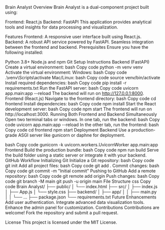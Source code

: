Brain Analyst
Overview
Brain Analyst is a dual-component project built using:

Frontend: React.js
Backend: FastAPI
This application provides analytical tools and insights for data processing and visualization.

Features
Frontend: A responsive user interface built using React.js.
Backend: A robust API service powered by FastAPI.
Seamless integration between the frontend and backend.
Prerequisites
Ensure you have the following installed:

Python 3.8+
Node.js and npm
Git
Setup Instructions
Backend (FastAPI)
Create a virtual environment:
bash
Copy code
python -m venv venv
Activate the virtual environment:
Windows:
bash
Copy code
.\venv\Scripts\activate
Mac/Linux:
bash
Copy code
source venv/bin/activate
Install required dependencies:
bash
Copy code
pip install -r requirements.txt
Run the FastAPI server:
bash
Copy code
uvicorn app.main:app --reload
The backend will run on http://127.0.0.1:8000.
Frontend (React.js)
Navigate to the frontend directory:
bash
Copy code
cd frontend
Install dependencies:
bash
Copy code
npm install
Start the React development server:
bash
Copy code
npm start
The frontend will run on http://localhost:3000.
Running Both Frontend and Backend Simultaneously
Open two terminal tabs or windows.
In one tab, run the backend:
bash
Copy code
uvicorn app.main:app --reload
In the other tab, run the frontend:
bash
Copy code
cd frontend
npm start
Deployment
Backend
Use a production-grade ASGI server like gunicorn or daphne for deployment.

bash
Copy code
gunicorn -k uvicorn.workers.UvicornWorker app.main:app
Frontend
Build the production bundle:
bash
Copy code
npm run build
Serve the build folder using a static server or integrate it with your backend.
GitHub Workflow
Initializing Git
Initialize a Git repository:
bash
Copy code
git init
Add all project files:
bash
Copy code
git add .
Commit changes:
bash
Copy code
git commit -m "Initial commit"
Pushing to GitHub
Add a remote repository:
bash
Copy code
git remote add origin <repository-url>
Push changes:
bash
Copy code
git branch -M main
git push -u origin main
File Structure
css
Copy code
Brain Analyst/
├── public/
│   └── index.html
├── src/
│   ├── index.js
│   ├── App.js
│   └── style.css
├── backend/
│   ├── app/
│   │   ├── main.py
│   │   └── ...
├── package.json
└── requirements.txt
Future Enhancements
Add user authentication.
Integrate advanced data visualization tools.
Enhance the admin panel for customization.
Contributions
Contributions are welcome! Fork the repository and submit a pull request.

License
This project is licensed under the MIT License.
